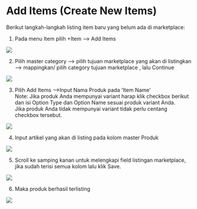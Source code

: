 # Add Items \(Create New Items\)

Berikut langkah-langkah listing item baru yang belum ada di marketplace:  
  
1. Pada menu Item pilih +Item --&gt; Add Items  


![](https://lh5.googleusercontent.com/pfVKjFa0mkT4u6q0iIfFkHpmovuJDuaIXm7FfIQLAFe8xMAKVE9twbygm4zZPWN6rtAmifHLQu3iaxRZGmkcWh9Xohzr0ktTmCIW_7EsALqUK-nQNg3M5H2RCv7bjtt8xggzidEr)

2. Pilih master category --&gt; pilih tujuan marketplace yang akan di listingkan --&gt; mappingkan/ pilih category tujuan marketplace , lalu Continue

![](https://s3.amazonaws.com/cdn.freshdesk.com/data/helpdesk/attachments/production/48083831682/original/60mzAybEIM-GFDKinTzFQrJ_UiRmdWLcXA.png?1611804992)

3. Pilih Add Items --&gt;Input Nama Produk pada 'Item Name'  
Note: Jika produk Anda mempunyai variant harap klik checkbox berikut dan isi Option Type dan Option Name sesuai produk variant Anda.  
Jika produk Anda tidak mempunyai variant tidak perlu centang checkbox tersebut.

![](https://s3.amazonaws.com/cdn.freshdesk.com/data/helpdesk/attachments/production/48083831895/original/vQrpoG_i98kRCI98U95Y--arcOmRHOed8g.png?1611805183)

  
4. Input artikel yang akan di listing pada kolom master Produk

![](https://s3.amazonaws.com/cdn.freshdesk.com/data/helpdesk/attachments/production/48083832071/original/Vxp7ZGDE_8WFdGwbN0MK2k4RHME0PGVT4A.png?1611805373)

  
5. Scroll ke samping kanan untuk melengkapi field listingan marketplace, jika sudah terisi semua kolom lalu klik Save.  


![](https://s3.amazonaws.com/cdn.freshdesk.com/data/helpdesk/attachments/production/48083832242/original/OQZVsy3mO8VmvOk1TlzWVvaa0j9FcrCSFg.png?1611805574)

6. Maka produk berhasil terlisting  


![](https://s3.amazonaws.com/cdn.freshdesk.com/data/helpdesk/attachments/production/48083832428/original/4TddQ4Zke34Dkhj_JvuTSwEc2LSzKGfxHA.png?1611805793)

